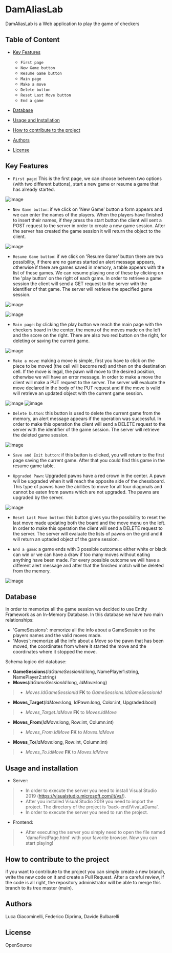 # DamAliasLab
DamAliasLab is a Web application to play the game of checkers

## Table of Content

- [Key Features](#key-features)
    - `First page`
    - `New Game button`
    - `Resume Game button`
    - `Main page`
    - `Make a move`
    - `Delete button`
    - `Reset Last Move button`
    - `End a game`

- [Database](#database)    
- [Usage and Installation](#usage-and-installation)
- [How to contribute to the project](#how-to-contribute-to-the-project)
- [Authors](#authors)
- [License](#license)

## Key Features

- `First page`: This is the first page, we can choose between two options (with two different buttons), start a new game or resume a game that has already started.

![image](/front-end/screen/firstPage.png)

- `New Game button`: if we click on 'New Game' button a form appears and we can enter the names of the players. When the players have finished to insert their names, if they press the start button the client will sent a POST request to the server in order to create a new game session. After the server has created the game session it will return the object to the client.

![image](/front-end/screen/firstPage-newGame.png)

- `Resume Game button`: if we click on 'Resume Game' button there are two possibility, if there are no games started an alert message appears, otherwise if there are games saved in memory, a table appears with the list of these games. We can resume playing one of these by clicking on the 'play button' on the right of each game. In order to retrieve a game session the client will send a GET request to the server with the identifier of that game. The server will retrieve the specified game session.

![image](/front-end/screen/firstPage-noStartedGames.png)

![image](/front-end/screen/firstPage-resumeGame.png)

- `Main page`: by clicking the play button we reach the main page with the checkers board in the center, the menu of the moves made on the left and the score on the right. There are also two red button on the right, for deleting or saving the current game.

![image](/front-end/screen/mainPage.png)

- `Make a move`: making a move is simple, first you have to click on the piece to be moved (the cell will become red) and then on the destination cell. If the move is legal, the pawn will move to the desired position, otherwise we will have an error message. In order to make a move the client will make a PUT request to the server. The server will evaluate the move declared in the body of the PUT request and if the move is valid will retrieve an updated object with the current game session.

![image](/front-end/screen/mainPage-selectedPawn.png) 
![image](/front-end/screen/mainPage-moveDone.png)

- `Delete button`: this button is used to delete the current game from the memory, an alert message appears if the operation was successful. In order to make this operation the client will send a DELETE request to the server with the identifier of the game session. The server will retrieve the deleted game session.

![image](/front-end/screen/mainPage-deleteGame.png) 

- `Save and Exit button`: if this button is clicked, you will return to the first page saving the current game. After that you could find this game in the resume game table.

- `Upgraded Pawn`: Upgraded pawns have a red crown in the center. A pawn will be upgraded when it will reach the opposite side of the chessboard. This type of pawns have the abilities to move for all four diagonals and cannot be eaten from pawns which are not upgraded. The pawns are upgraded by the server.

![image](/front-end/screen/mainPage-upgradedPawn.png) 

- `Reset Last Move button`: this button gives you the possibility to reset the last move made updating both the board and the move menu on the left. In order to make this operation the client will send a DELETE request to the server. The server will evaluate the lists of pawns on the grid and it will return an uptaded object of the game session.

- `End a game`: a game ends with 3 possible outcomes: either white or black can win or we can have a draw if too many moves without eating anything have been made. For every possible outcome we will have a different alert message and after that the finished match will be deleted from the memory.

![image](/front-end/screen/mainPage-gameFinished.png) 


## Database

In order to memorize all the game session we decided to use Entity Framework as an In-Memory Database. In this database we have two main relationships:
- 'GameSessions': memorize all the info about a GameSession so the players names and the valid moves made.
- 'Moves': memorize all the info about a Move so the pawn that has been moved, the coordinates from where it started the move and the coordinates where it stopped the move.



Schema logico del database:
- **GameSessions**(_IdGameSessionId_:long, NamePlayer1:string, NamePlayer2:string)
- **Moves**(_IdGameSessionId_:long, _IdMove_:long)
>- _Moves.IdGameSessionId_ **FK** to _GameSessions.IdGameSessionId_
- **Moves_Target**(_IdMove_:long, IdPawn:long, Color:int, Upgraded:bool)
>- _Moves_Target.IdMove_ **FK** to _Moves.IdMove_
- **Moves_From**(_IdMove_:long, Row:int, Column:int)
>- _Moves_From.IdMove_ **FK** to _Moves.IdMove_
- **Moves_To**(_IdMove_:long, Row:int, Column:int)
>- _Moves_To.IdMove_ **FK** to _Moves.IdMove_


## Usage and installation

- Server:
>* In order to execute the server you need to install Visual Studio 2019 (https://visualstudio.microsoft.com/it/vs/). 
>* After you installed Visual Studio 2019 you need to import the project. The directory of the project is 'back-end/VivaLaDama'.
>* In order to execute the server you need to run the project.

- Frontend:
>* After executing the server you simply need to open the file named 'damaFirstPage.html' with your favorite browser. Now you can start playing!









## How to contribute to the project
if you want to contribute to the project you can simply create a new branch, write the new code on it and create a Pull Request.
After a careful review, if the code is all right, the repository administrator will be able to merge this branch to its tree master (main).









## Authors
Luca Giacominelli,
Federico Diprima,
Davide Bulbarelli

## License
OpenSource
